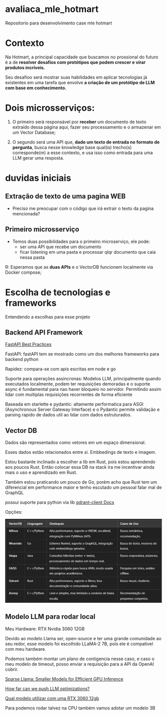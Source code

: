 # avaliaca_mle_hotmart
Repositorio para desenvolvimento case mle hotmart

# Contexto

Na Hotmart, a principal capacidade que buscamos no prossional do futuro é a de **resolver desafios com protótipos que podem crescer e virar produtos incríveis.**

Seu desafioo será mostrar suas habilidades em aplicar tecnologias já existentes em uma tarefa que envolve **a criação de um protótipo de LLM com base em conhecimento.**

# Dois microsserviços:

1. O primeiro será responsável por **receber** um documento de texto extraído dessa página aqui, fazer seu processamento e o armazenar em um Vector Database;

2. O segundo será uma API que, **dado um texto de entrada no formato de pergunta**, busca nesse knowledge base qual(is) trecho(s) corresponde(m) a esse contexto, e usa isso como entrada para uma LLM gerar uma resposta.


# duvidas iniciais

## Extração de texto de uma pagina WEB

* Preciso me preocupar com o código que irá extrair o texto da pagina mencionada?

## Primeiro microsserviço

* Temos duas possibilidades para o primeiro microserviço, ele pode:
    * ser uma API que recebe um documento
    * ficar listening em uma pasta e processar qlqr documento que caia nessa pasta

R: Esperamos que as **duas APIs** e o VectorDB funcionem localmente via Docker compose;

# Escolha de tecnologias e frameworks

Entendendo a escolhas para esse projeto

## Backend API Framework

[FastAPI Best Practices](https://github.com/zhanymkanov/fastapi-best-practices)

FastAPI: fastAPI tem se mostrado como um dos melhores frameworks para backend python

Rapidez: compara-se com apis escritas em node e go

Suporte para operações assincronas: Modelos LLM, principalmente quando executados localmente, podem ter requisições demoradas e o suporte async é fundamental para nao haver bloqueio no servidor. Permitindo assim lidar com muitiplas requisições recorrentes de forma eficiente

Baseada em starlette e pydantic: altamente performatica para ASGI (Asynchronous Server Gateway Interface) e o Pydantic permite validação e parsing rapido de dados util ao lidar com dados estruturados.

## Vector DB

Dados são representados como vetores em um espaço dimensional.

Esses dados estão relacionados entre si. Embbedings de texto e imagem.

Estou bastante inclinado a escolher a lib em Rust, pois estou aprendendo aos poucos Rust. Então colocar essa DB na stack ira me incentivar ainda mais o uso e aprendizado em Rust.

Também estou praticando um pouco de Go, porém acho que Rust tem um diferencial em performance maior e tenho escutado um pessoal falar mal de GraphQL

possui suporte para python via lib [qdrant-client Docs](https://python-client.qdrant.tech/)


Opções:

![alt text](image.png)


## Modelo LLM para rodar local

Meu Hardware: RTX Nvidia 3060 12GB 

Devido ao modelo Llama ser, open-source e ter uma grande comunidade ao seu redor, esse modelo foi escolhido LLaMA-2 7B, pois ele é compativel com meu hardware.

Podemos também montar um plano de contigencia nesse caso, e caso o meu modelo de timeout, posso enviar a requisição para a API da OpenAI cobrir.

[Sparse Llama: Smaller Models for Efficient GPU Inference](https://neuralmagic.com/blog/24-sparse-llama-smaller-models-for-efficient-gpu-inference/)


[How far can we push LLM optimizations?](https://www.linkedin.com/posts/philipp-schmid-a6a2bb196_how-far-can-we-push-llm-optimizations-turns-activity-7267088429379731456-f8mV?utm_source=share&utm_medium=member_desktop)


[Qual modelo utilizar com uma RTX 3060 12gb](https://www.reddit.com/r/LocalLLaMA/comments/17mt9eo/lm_studio_which_model_to_use_with_rtx_3060/?tl=pt-br)

Para podemos rodar talvez na CPU também vamos adotar um modelo 3B

